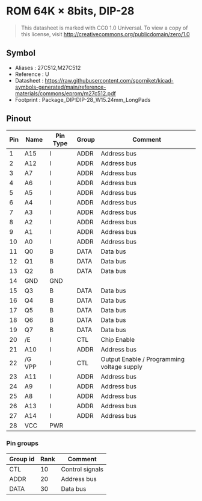 # ROM 64K × 8bits, DIP-28

> This datasheet is marked with CC0 1.0
> Universal. To view a copy of this license, visit
> http://creativecommons.org/publicdomain/zero/1.0

## Symbol

* Aliases : 27C512,M27C512
* Reference : U
* Datasheet : https://raw.githubusercontent.com/sporniket/kicad-symbols-generated/main/reference-materials/commons/eprom/m27c512.pdf
* Footprint : Package_DIP:DIP-28_W15.24mm_LongPads

## Pinout

|Pin|Name|Pin Type|Group|Comment|
|---|---|---|---|---|
|1|A15|I|ADDR|Address bus|
|2|A12|I|ADDR|Address bus|
|3|A7|I|ADDR|Address bus|
|4|A6|I|ADDR|Address bus|
|5|A5|I|ADDR|Address bus|
|6|A4|I|ADDR|Address bus|
|7|A3|I|ADDR|Address bus|
|8|A2|I|ADDR|Address bus|
|9|A1|I|ADDR|Address bus|
|10|A0|I|ADDR|Address bus|
|11|Q0|B|DATA|Data bus|
|12|Q1|B|DATA|Data bus|
|13|Q2|B|DATA|Data bus|
|14|GND|GND|||
|15|Q3|B|DATA|Data bus|
|16|Q4|B|DATA|Data bus|
|17|Q5|B|DATA|Data bus|
|18|Q6|B|DATA|Data bus|
|19|Q7|B|DATA|Data bus|
|20|/E|I|CTL|Chip Enable|
|21|A10|I|ADDR|Address bus|
|22|/G VPP|I|CTL|Output Enable / Programming voltage supply|
|23|A11|I|ADDR|Address bus|
|24|A9|I|ADDR|Address bus|
|25|A8|I|ADDR|Address bus|
|26|A13|I|ADDR|Address bus|
|27|A14|I|ADDR|Address bus|
|28|VCC|PWR|||

### Pin groups

|Group id|Rank|Comment|
|---|---|---|
|CTL|10|Control signals|
|ADDR|20|Address bus|
|DATA|30|Data bus|

